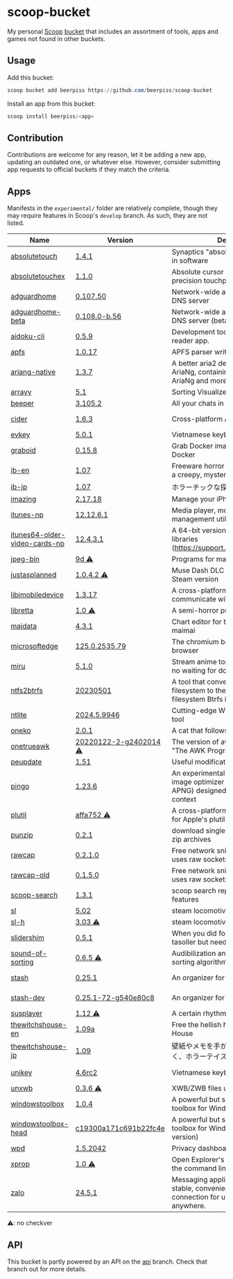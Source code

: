 # scoop-bucket

My personal [Scoop](https://github.com/ScoopInstaller/Scoop) [bucket](https://github.com/lukesampson/scoop/wiki/Buckets) that includes an assortment of tools, apps and games not found in other buckets.

## Usage
Add this bucket:
```powershell
scoop bucket add beerpiss https://github.com/beerpiss/scoop-bucket
```

Install an app from this bucket:
```powershell
scoop install beerpiss/<app>
```

## Contribution
Contributions are welcome for any reason, let it be adding a new app, updating an outdated one, or whatever else. However, consider submitting app requests to official buckets if they match the criteria.

## Apps
Manifests in the `experimental/` folder are relatively complete, though they may require features in Scoop's `develop` branch. As such, they are not listed.

<!-- <apps> -->
<!-- The following table was inserted by makeindex.py -->
<!-- Your edits will be lost the next time makeindex.py is run -->
|Name|Version|Description|License|
|----|-------|-----------|-------|
|[absolutetouch](https://github.com/apsun/AbsoluteTouch)|[1.4.1](https://github.com/apsun/AbsoluteTouch)|Synaptics "absolute mode" emulation in software|[MIT](https://spdx.org/licenses/MIT)|
|[absolutetouchex](https://github.com/apsun/AbsoluteTouchEx)|[1.1.0](https://github.com/apsun/AbsoluteTouchEx)|Absolute cursor movements on precision touchpads|[MIT](https://spdx.org/licenses/MIT)|
|[adguardhome](https://github.com/AdguardTeam/AdGuardHome)|[0.107.50](https://github.com/AdguardTeam/AdGuardHome)|Network-wide ads & trackers blocking DNS server|[GPL-3.0-or-later](https://spdx.org/licenses/GPL-3.0-or-later)|
|[adguardhome-beta](https://github.com/AdguardTeam/AdGuardHome)|[0.108.0-b.56](https://github.com/AdguardTeam/AdGuardHome/releases)|Network-wide ads & trackers blocking DNS server (beta version)|[GPL-3.0-or-later](https://spdx.org/licenses/GPL-3.0-or-later)|
|[aidoku-cli](https://github.com/Aidoku/aidoku-cli)|[0.5.9](https://github.com/Aidoku/aidoku-cli)|Development tools for Aidoku, a manga reader app.|[0BSD](https://github.com/Aidoku/aidoku-cli/blob/trunk/LICENSE)|
|[apfs](https://github.com/blacktop/go-apfs)|[1.0.17](https://github.com/blacktop/go-apfs)|APFS parser written in pure Go|[Apache-2.0](https://github.com/blacktop/go-apfs/blob/main/LICENSE)|
|[ariang-native](https://github.com/mayswind/AriaNg-Native)|[1.3.7](https://github.com/mayswind/AriaNg-Native)|A better aria2 desktop frontend than AriaNg, containing all features of AriaNg and more features for desktop.|[MIT](https://spdx.org/licenses/MIT)|
|[arrayv](https://github.com/Gaming32/ArrayV)|[5.1](https://github.com/Gaming32/ArrayV)|Sorting Visualizer/Audiolizer|[MIT](https://github.com/Gaming32/ArrayV/blob/main/LICENSE)|
|[beeper](https://www.beeper.com)|[3.105.2](https://www.beeper.com)|All your chats in one app|[Freeware](https://en.wikipedia.org/wiki/Freeware)|
|[cider](https://cider.sh)|[1.6.3](https://cider.sh)|Cross-platform Apple Music client|[AGPL-3.0-or-later](https://spdx.org/licenses/AGPL-3.0-or-later)|
|[evkey](https://evkeyvn.com/)|[5.0.1](https://evkeyvn.com/)|Vietnamese keyboard|Unknown|
|[graboid](https://github.com/blacktop/graboid)|[0.15.8](https://github.com/blacktop/graboid)|Grab Docker images without installing Docker|[MIT](https://github.com/blacktop/graboid/blob/main/LICENSE)|
|[ib-en](https://vgperson.com/games/ib.htm)|[1.07](https://vgperson.com/games/ib.htm)|Freeware horror adventure game set in a creepy, mysterious art gallery|[Freeware](https://en.wikipedia.org/wiki/Freeware)|
|[ib-jp](http://kouri.kuchinawa.com/game_01.html)|[1.07](http://kouri.kuchinawa.com/game_01.html)|ホラーチックな探索型アドベンチャー。|[Freeware](https://en.wikipedia.org/wiki/Freeware)|
|[imazing](https://imazing.com/)|[2.17.18](https://downloads.imazing.com/com.DigiDNA.iMazing2Windows.xml)|Manage your iPhone. Your way.|[Proprietary](https://en.m.wikipedia.org/wiki/Software_license#Proprietary_software_licenses)|
|[itunes-np](https://www.apple.com/itunes/)|[12.12.6.1](https://beerpsi-scoop.deno.dev/itunes?os=windows&type=x64)|Media player, mobile device management utility, iTunes Store client|[Proprietary](https://en.m.wikipedia.org/wiki/Software_license#Proprietary_software_licenses)|
|[itunes64-older-video-cards-np](https://www.apple.com/itunes/)|[12.4.3.1](https://beerpsi-scoop.deno.dev/itunes?os=windows&type=older_video_cards)|A 64-bit version of iTunes with 32-bit libraries (https://support.apple.com/kb/DL1816)|[Proprietary](https://en.m.wikipedia.org/wiki/Software_license#Proprietary_software_licenses)|
|[jpeg-bin](http://sylvana.net/jpeg-bin/)|[9d ⚠](http://sylvana.net/jpeg-bin/)|Programs for manipulating JPEG files|BSD-like|
|[justasplanned](https://github.com/Eimaen/JustAsPlanned)|[1.0.4.2 ⚠](https://github.com/Eimaen/JustAsPlanned)|Muse Dash DLC unlocking meme for Steam version|[GPL-3.0-or-later](https://spdx.org/licenses/GPL-3.0-or-later)|
|[libimobiledevice](https://github.com/libimobiledevice-win32/imobiledevice-net)|[1.3.17](https://github.com/libimobiledevice-win32/imobiledevice-net)|A cross-platform protocol library to communicate with iOS devices|[LGPL-2.1-or-later](https://spdx.org/licenses/LGPL-2.1-or-later)|
|[libretta](https://vgperson.com/games/libretta.htm)|[1.0 ⚠](https://vgperson.com/games/libretta.htm)|A semi-horror puzzle-adventure game.|[Freeware](https://en.wikipedia.org/wiki/Freeware)|
|[majdata](https://github.com/LingFeng-bbben/MajdataView)|[4.3.1](https://github.com/LingFeng-bbben/MajdataView)|Chart editor for the rhythm game maimai|[GPL-3.0-or-later](https://spdx.org/licenses/GPL-3.0-or-later)|
|[microsoftedge](https://www.microsoft.com/en-us/edge)|[125.0.2535.79](https://beerpsi-scoop.deno.dev/edge?arch=x64&channel=stable)|The chromium based Microsoft Edge browser|[Freeware](https://en.wikipedia.org/wiki/Freeware)|
|[miru](https://github.com/ThaUnknown/miru)|[5.1.0](https://github.com/ThaUnknown/miru)|Stream anime torrents, real-time with no waiting for downloads|[GPL-3.0-or-later](https://spdx.org/licenses/GPL-3.0-or-later)|
|[ntfs2btrfs](https://github.com/maharmstone/ntfs2btrfs)|[20230501](https://github.com/maharmstone/ntfs2btrfs)|A tool that converts Microsoft's NTFS filesystem to the open-source filesystem Btrfs in-place|[GPL-2.0-or-later](https://spdx.org/licenses/GPL-2.0-or-later)|
|[ntlite](https://www.ntlite.com/)|[2024.5.9946](https://www.ntlite.com/download/)|Cutting-edge Windows configuration tool|[Proprietary](https://en.m.wikipedia.org/wiki/Software_license#Proprietary_software_licenses)|
|[oneko](https://glreno.github.io/oneko/)|[2.0.1](https://api.github.com/repos/glreno/oneko/tags)|A cat that follows your mouse pointer|[Unlicense](https://spdx.org/licenses/Unlicense)|
|[onetrueawk](https://github.com/onetrueawk/awk)|[20220122-2-g2402014 ⚠](https://github.com/onetrueawk/awk)|The version of awk as described in "The AWK Programming Language"|[MIT-like](https://github.com/onetrueawk/awk/blob/master/LICENSE)|
|[peupdate](https://bytepointer.com/tools/index.htm#peupdate)|[1.51](https://bytepointer.com/tools/peupdate_changelist.htm)|Useful modification to PE executables|[Freeware](https://bytepointer.com/tools/index.htm)|
|[pingo](https://css-ig.net/pingo)|[1.23.6](https://css-ig.net/pingo)|An experimental lossless and lossy image optimizer (PNG, JPEG, WebP, APNG) designed to be used for web context|[Freeware](https://en.wikipedia.org/wiki/Freeware)|
|[plutil](https://github.com/withgraphite/plutil)|[affa752 ⚠](https://github.com/withgraphite/plutil)|A cross-platform, drop-in replacement for Apple's plutil and PlistBuddy|[BSD-3-Clause](https://github.com/withgraphite/plutil/blob/master/LICENSE)|
|[punzip](https://github.com/blacktop/partialzip)|[0.2.1](https://github.com/blacktop/partialzip)|download single files from inside online zip archives|[MIT](https://github.com/blacktop/partialzip/blob/master/LICENSE)|
|[rawcap](https://www.netresec.com/?page=RawCap)|[0.2.1.0](https://www.netresec.com/?page=RawCap)|Free network sniffer for Windows that uses raw sockets|[Freeware](https://www.netresec.com/?page=RawCap#:~:text=License)|
|[rawcap-old](https://www.netresec.com/?page=RawCap)|[0.1.5.0](https://www.netresec.com/?page=RawCap)|Free network sniffer for Windows that uses raw sockets (old version)|[Freeware](https://www.netresec.com/?page=RawCap#:~:text=License)|
|[scoop-search](https://github.com/beerpiss/scoop-search)|[1.3.1](https://github.com/beerpiss/scoop-search)|scoop search replacement with extra features|[MIT](https://spdx.org/licenses/MIT)|
|[sl](https://github.com/mtoyoda/sl)|[5.02](https://github.com/mtoyoda/sl)|steam locomotive|[0BSD-like](https://github.com/mtoyoda/sl/blob/master/LICENSE)|
|[sl-h](https://packages.debian.org/stretch/sl)|[3.03 ⚠](https://packages.debian.org/stretch/sl)|steam locomotive but longer|[0BSD-like](https://github.com/mtoyoda/sl/blob/master/LICENSE)|
|[slidershim](https://github.com/4yn/slidershim)|[0.5.1](https://github.com/4yn/slidershim)|When you did fork out the $300 for a tasoller but need a saner way to use it|[MIT](https://spdx.org/licenses/MIT)|
|[sound-of-sorting](https://panthema.net/2013/sound-of-sorting/)|[0.6.5 ⚠](https://panthema.net/2013/sound-of-sorting/)|Audibilization and visualization of sorting algorithms|[GPL-3.0-or-later](https://spdx.org/licenses/GPL-3.0-or-later)|
|[stash](https://stashapp.cc)|[0.25.1](https://stashapp.cc)|An organizer for your porn.|[AGPL-3.0-only](https://spdx.org/licenses/AGPL-3.0-only)|
|[stash-dev](https://stashapp.cc)|[0.25.1-72-g540e80c8](https://github.com/stashapp/stash/releases/tag/latest_develop)|An organizer for your porn.|[AGPL-3.0-only](https://spdx.org/licenses/AGPL-3.0-only)|
|[susplayer](https://twitter.com/suspinfo)|[1.12 ⚠](https://twitter.com/suspinfo)|A certain rhythm game clone|[Freeware](https://en.wikipedia.org/wiki/Freeware)|
|[thewitchshouse-en](https://vgperson.com/games/witchhouse.htm)|[1.09a](https://vgperson.com/games/witchhouse.htm)|Free the hellish halls of The Witch's House|[Freeware](https://en.wikipedia.org/wiki/Freeware)|
|[thewitchshouse-jp](http://majonoie.karou.jp)|[1.09](http://majonoie.karou.jp)|壁紙やメモを手がかりに謎を解いていく、ホラーテイストなゲームです。|[Freeware](https://en.wikipedia.org/wiki/Freeware)|
|[unikey](https://unikey.org)|[4.6rc2](https://unikey.org)|Vietnamese keyboard|[GPL-2.0-only](https://spdx.org/licenses/GPL-2.0-only)|
|[unxwb](http://aluigi.altervista.org/papers.htm#xbox)|[0.3.6 ⚠](http://aluigi.altervista.org/papers.htm#xbox)|XWB/ZWB files unpacker|[Freeware](https://en.wikipedia.org/wiki/Freeware)|
|[windowstoolbox](https://github.com/WinTweakers/WindowsToolbox)|[1.0.4](https://github.com/WinTweakers/WindowsToolbox)|A powerful but simple, easy to use toolbox for Windows 10/11|[MIT](https://spdx.org/licenses/MIT)/[Beerware](https://spdx.org/licenses/Beerware)|
|[windowstoolbox-head](https://github.com/WinTweakers/WindowsToolbox)|[c19300a171c691b22fc4e](https://api.github.com/repos/WinTweakers/WindowsToolbox/git/refs)|A powerful but simple, easy to use toolbox for Windows 10/11 (HEAD version)|[MIT](https://spdx.org/licenses/MIT)/[Beerware](https://spdx.org/licenses/Beerware)|
|[wpd](https://wpd.app)|[1.5.2042](https://wpd.app)|Privacy dashboard for Windows|[Freeware](https://en.wikipedia.org/wiki/Freeware)|
|[xprop](https://bytepointer.com/tools/index.htm#xprop)|[1.0 ⚠](https://bytepointer.com/tools/index.htm#xprop)|Open Explorer's properties dialog from the command line|[Freeware](https://bytepointer.com/tools/index.htm)|
|[zalo](https://zalo.me/pc)|[24.5.1](https://zalo.me/pc)|Messaging application providing fast, stable, convenient, and private connection for users anytime, anywhere. |[Freeware](https://en.wikipedia.org/wiki/Freeware)|
<!-- </apps> -->

⚠: no checkver

## API
This bucket is partly powered by an API on the [api](https://github.com/beerpiss/scoop-bucket/tree/api) branch. Check that branch out for more details.
